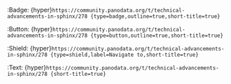 :Badge:
    {hyper}`https://community.panodata.org/t/technical-advancements-in-sphinx/278 {type=badge,outline=true,short-title=true}`

:Button:
    {hyper}`https://community.panodata.org/t/technical-advancements-in-sphinx/278 {type=button,outline=true,short-title=true}`

:Shield:
    {hyper}`https://community.panodata.org/t/technical-advancements-in-sphinx/278 {type=shield,label=Navigate to,short-title=true}`

:Text:
    {hyper}`https://community.panodata.org/t/technical-advancements-in-sphinx/278 {short-title=true}`
